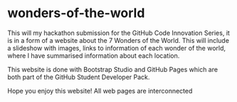 # wonders-of-the-world
This will my hackathon submission for the GitHub Code Innovation Series, it is in a form of a website about the 7 Wonders of the World. This will include a slideshow with images, links to information of each wonder of the world, where I have summarised information about each location.

This website is done with Bootstrap Studio and GitHub Pages which are both part of the GitHub Student Developer Pack.

Hope you enjoy this website! All web pages are interconnected
